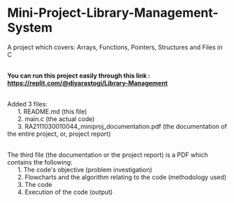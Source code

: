 # Mini-Project-Library-Management-System
A project which covers: Arrays, Functions, Pointers, Structures and Files in C <br /><br />

<b> You can run this project easily through this link : https://replit.com/@diyarastogi/Library-Management </b><br /><br />

Added 3 files: <br />
&nbsp;&nbsp;&nbsp;&nbsp;&nbsp;&nbsp;1. README.md (this file) <br />
&nbsp;&nbsp;&nbsp;&nbsp;&nbsp;&nbsp;2. main.c (the actual code) <br />
&nbsp;&nbsp;&nbsp;&nbsp;&nbsp;&nbsp;3. RA2111030010044_miniproj_documentation.pdf (the documentation of the entire project, or, project report) <br /> <br />


The third file (the documentation or the project report) is a PDF which contains the following: <br />
&nbsp;&nbsp;&nbsp;&nbsp;&nbsp;&nbsp;1. The code's objective (problem investigation) <br />
&nbsp;&nbsp;&nbsp;&nbsp;&nbsp;&nbsp;2. Flowcharts and the algorithm relating to the code (methodology used) <br />
&nbsp;&nbsp;&nbsp;&nbsp;&nbsp;&nbsp;3. The code <br />
&nbsp;&nbsp;&nbsp;&nbsp;&nbsp;&nbsp;4. Execution of the code (output) <br /><br />


